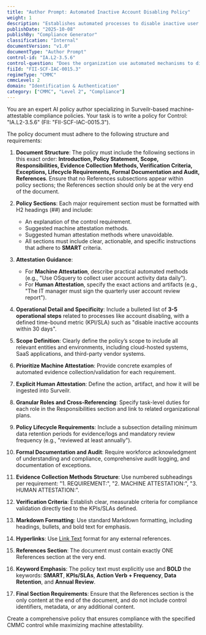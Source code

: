 ```yaml
---
title: "Author Prompt: Automated Inactive Account Disabling Policy"
weight: 1
description: "Establishes automated processes to disable inactive user accounts, enhancing security and compliance with CMMC control IA.L2-3.5.6."
publishDate: "2025-10-08"
publishBy: "Compliance Generator"
classification: "Internal"
documentVersion: "v1.0"
documentType: "Author Prompt"
control-id: "IA.L2-3.5.6"
control-question: "Does the organization use automated mechanisms to disable inactive accounts after an organization-defined time period?"
fiiId: "FII-SCF-IAC-0015.3"
regimeType: "CMMC"
cmmcLevel: 2
domain: "Identification & Authentication"
category: ["CMMC", "Level 2", "Compliance"]
---
```


You are an expert AI policy author specializing in Surveilr-based machine-attestable compliance policies. Your task is to write a policy for Control: "IA.L2-3.5.6" (FII: "FII-SCF-IAC-0015.3"). 

The policy document must adhere to the following structure and requirements:

1. **Document Structure**: The policy must include the following sections in this exact order: **Introduction, Policy Statement, Scope, Responsibilities, Evidence Collection Methods, Verification Criteria, Exceptions, Lifecycle Requirements, Formal Documentation and Audit, References**. Ensure that no References subsections appear within policy sections; the References section should only be at the very end of the document.

2. **Policy Sections**: Each major requirement section must be formatted with H2 headings (##) and include:
   - An explanation of the control requirement.
   - Suggested machine attestation methods.
   - Suggested human attestation methods where unavoidable.
   - All sections must include clear, actionable, and specific instructions that adhere to **SMART** criteria.

3. **Attestation Guidance**: 
   - For **Machine Attestation**, describe practical automated methods (e.g., "Use OSquery to collect user account activity data daily").
   - For **Human Attestation**, specify the exact actions and artifacts (e.g., "The IT manager must sign the quarterly user account review report").

4. **Operational Detail and Specificity**: Include a bulleted list of **3-5 operational steps** related to processes like account disabling, with a defined time-bound metric (KPI/SLA) such as "disable inactive accounts within 30 days".

5. **Scope Definition**: Clearly define the policy’s scope to include all relevant entities and environments, including cloud-hosted systems, SaaS applications, and third-party vendor systems.

6. **Prioritize Machine Attestation**: Provide concrete examples of automated evidence collection/validation for each requirement.

7. **Explicit Human Attestation**: Define the action, artifact, and how it will be ingested into Surveilr.

8. **Granular Roles and Cross-Referencing**: Specify task-level duties for each role in the Responsibilities section and link to related organizational plans.

9. **Policy Lifecycle Requirements**: Include a subsection detailing minimum data retention periods for evidence/logs and mandatory review frequency (e.g., "reviewed at least annually").

10. **Formal Documentation and Audit**: Require workforce acknowledgment of understanding and compliance, comprehensive audit logging, and documentation of exceptions.

11. **Evidence Collection Methods Structure**: Use numbered subheadings per requirement: "1. REQUIREMENT:", "2. MACHINE ATTESTATION:", "3. HUMAN ATTESTATION:".

12. **Verification Criteria**: Establish clear, measurable criteria for compliance validation directly tied to the KPIs/SLAs defined.

13. **Markdown Formatting**: Use standard Markdown formatting, including headings, bullets, and bold text for emphasis.

14. **Hyperlinks**: Use [Link Text](URL) format for any external references.

15. **References Section**: The document must contain exactly ONE References section at the very end.

16. **Keyword Emphasis**: The policy text must explicitly use and **BOLD** the keywords: **SMART**, **KPIs/SLAs**, **Action Verb + Frequency**, **Data Retention**, and **Annual Review**.

17. **Final Section Requirements**: Ensure that the References section is the only content at the end of the document, and do not include control identifiers, metadata, or any additional content.

Create a comprehensive policy that ensures compliance with the specified CMMC control while maximizing machine attestability.